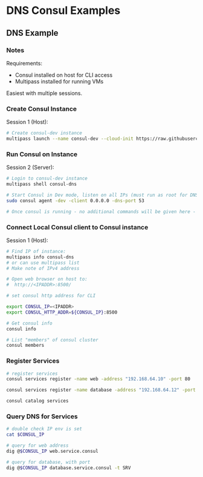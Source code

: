 # DNS Consul Examples

## DNS Example

### Notes

Requirements:

* Consul installed on host for CLI access
* Multipass installed for running VMs

Easiest with multiple sessions.

### Create Consul Instance

Session 1 (Host):

```bash
# Create consul-dev instance
multipass launch --name consul-dev --cloud-init https://raw.githubusercontent.com/jgt-contino/consul-learning/main/setup/multipass/consul-dns.yaml jammy
```

### Run Consul on Instance

Session 2 (Server):

```bash
# Login to consul-dev instance
multipass shell consul-dns

# Start Consul in Dev mode, listen on all IPs (must run as root for DNS):
sudo consul agent -dev -client 0.0.0.0 -dns-port 53

# Once consul is running - no additional commands will be given here - instead, this is for monitoring consul server messages
```

### Connect Local Consul client to Consul instance

Session 1 (Host):

```bash
# Find IP of instance:
multipass info consul-dns
# or can use multipass list
# Make note of IPv4 address

# Open web browser on host to:
#  http://<IPADDR>:8500/

# set consul http address for CLI

export CONSUL_IP=<IPADDR>
export CONSUL_HTTP_ADDR=${CONSUL_IP}:8500

# Get consul info
consul info

# List "members" of consul cluster
consul members
```

### Register Services

```bash
# register services
consul services register -name web -address "192.168.64.10" -port 80

consul services register -name database -address "192.168.64.12" -port 3600

consul catalog services
```

### Query DNS for Services

```bash
# double check IP env is set
cat $CONSUL_IP

# query for web address
dig @$CONSUL_IP web.service.consul

# query for database, with port
dig @$CONSUL_IP database.service.consul -t SRV
```
